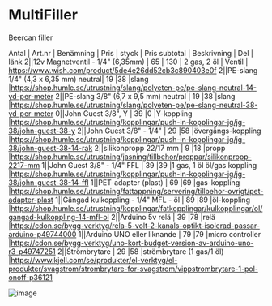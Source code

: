 # MultiFiller
Beercan filler

Antal |	Art.nr | Benämning | Pris | styck | Pris subtotal | Beskrivning	| Del |	länk
2||12v Magnetventil - 1/4" (6,35mm)     |	65 |	130 |	2 gas, 2 öl	| Ventil |	https://www.wish.com/product/5de4e26dd52cb3c890403e0f
2||PE-slang 1/4" (4,3 x 6,35 mm) neutral|	19	|38		|slang	        |https://shop.humle.se/utrustning/slang/polyeten-pe/pe-slang-neutral-14-yd-per-meter
2||PE-slang 3/8" (6,7 x 9,5 mm) neutral |	19  |38		|slang	        |https://shop.humle.se/utrustning/slang/polyeten-pe/pe-slang-neutral-38-yd-per-meter
0||John Guest 3/8", Y                   |	39	|0		|Y-koppling	    |https://shop.humle.se/utrustning/kopplingar/push-in-kopplingar-jg/jg-38/john-guest-38-y
2||John Guest 3/8" - 1/4"               |	29	|58		|övergångs-koppling	|https://shop.humle.se/utrustning/kopplingar/push-in-kopplingar-jg/jg-38/john-guest-38-14-rak
2||silikonpropp 22/17 mm                |	9	|18		|propp	        |https://shop.humle.se/utrustning/jasning/tillbehor/proppar/silikonpropp-2217-mm
1||John Guest 3/8" - 1/4" FFL           |	39	|39	    |1 gas, 1 öl	öl/gas koppling	|https://shop.humle.se/utrustning/kopplingar/push-in-kopplingar-jg/jg-38/john-guest-38-14-ffl
1||PET-adapter (plast)                  |	69	|69		|gas-koppling	|https://shop.humle.se/utrustning/fattappning/servering/tillbehor-ovrigt/pet-adapter-plast
1||Gängad kulkoppling - 1/4" MFL - öl   |	89	|89		|öl-koppling	|https://shop.humle.se/utrustning/kopplingar/fatkopplingar/kulkopplingar/ol/gangad-kulkoppling-14-mfl-ol
2||Arduino 5v relä                      |	39	|78		|relä	|https://cdon.se/bygg-verktyg/rela-5-volt-2-kanals-optikt-isolerad-passar-arduino-p49744000
1||Arduino UNO eller liknande           |	79	|79		|micro controller	|https://cdon.se/bygg-verktyg/uno-kort-budget-version-av-arduino-uno-r3-p49747251
2||Strömbrytare                         |	29	|58		|strömbrytare (1 gas/1 öl)	|https://www.kjell.com/se/produkter/el-verktyg/el-produkter/svagstrom/strombrytare-for-svagstrom/vippstrombrytare-1-pol-onoff-p36121


![image](https://user-images.githubusercontent.com/26909079/136558059-81aed116-e799-4ba0-a810-7905bc2db499.png)
